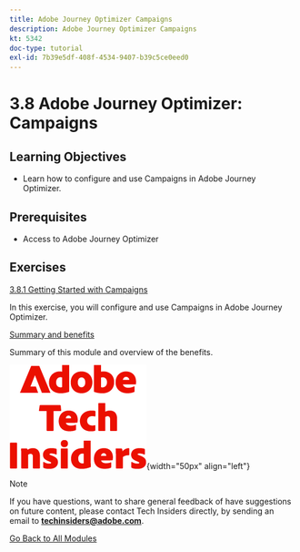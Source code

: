 ```yaml
---
title: Adobe Journey Optimizer Campaigns
description: Adobe Journey Optimizer Campaigns
kt: 5342
doc-type: tutorial
exl-id: 7b39e5df-408f-4534-9407-b39c5ce0eed0
---
```

# 3.8 Adobe Journey Optimizer: Campaigns 

## Learning Objectives

- Learn how to configure and use Campaigns in Adobe Journey Optimizer.

## Prerequisites

- Access to Adobe Journey Optimizer

## Exercises

[3.8.1 Getting Started with Campaigns](./ex1.md)

In this exercise, you will configure and use Campaigns in Adobe Journey Optimizer.

[Summary and benefits](./summary.md)

Summary of this module and overview of the benefits.

![Tech Insiders](./../../../../assets/images/techinsiders.png){width="50px" align="left"}

>[!NOTE]
>
>If you have questions, want to share general feedback of have suggestions on future content, please contact Tech Insiders directly, by sending an email to **techinsiders@adobe.com**.

[Go Back to All Modules](./../../../../overview.md)
